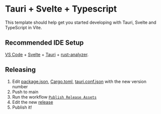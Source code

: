 # Tauri + Svelte + Typescript

This template should help get you started developing with Tauri, Svelte and TypeScript in Vite.

## Recommended IDE Setup

[VS Code](https://code.visualstudio.com/) + [Svelte](https://marketplace.visualstudio.com/items?itemName=svelte.svelte-vscode) + [Tauri](https://marketplace.visualstudio.com/items?itemName=tauri-apps.tauri-vscode) + [rust-analyzer](https://marketplace.visualstudio.com/items?itemName=rust-lang.rust-analyzer).

## Releasing
1. Edit [package.json](./package.json), [Cargo.toml](src-tauri/Cargo.toml), [tauri.conf.json](src-tauri/tauri.conf.json) with the new version number
2. Push to main
3. Run the workflow [`Publish Release Assets`](https://github.com/MaFeLP/TransitTrail/actions/workflows/upload-release.yml)
4. Edit the new [release](https://github.com/MaFeLP/TransitTrail/releases)
5. Publish it!
